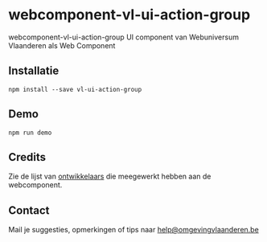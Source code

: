 # webcomponent-vl-ui-action-group
webcomponent-vl-ui-action-group  UI component van Webuniversum Vlaanderen als Web Component
## Installatie
```
npm install --save vl-ui-action-group
```

## Demo
```
npm run demo
```

## Credits
Zie de lijst van [ontwikkelaars](https://github.com/milieuinfo/webcomponent-vl-ui-action-group/graphs/contributors) die meegewerkt hebben aan de webcomponent.

## Contact
Mail je suggesties, opmerkingen of tips naar [help@omgevingvlaanderen.be](mailto:help@omgevingvlaanderen.be)